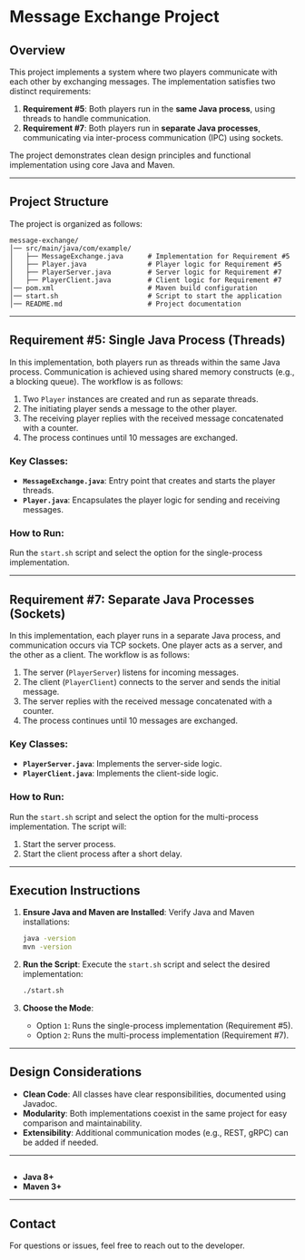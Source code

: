 # Message Exchange Project

## Overview
This project implements a system where two players communicate with each other by exchanging messages. The implementation satisfies two distinct requirements:

1. **Requirement #5**: Both players run in the **same Java process**, using threads to handle communication.
2. **Requirement #7**: Both players run in **separate Java processes**, communicating via inter-process communication (IPC) using sockets.

The project demonstrates clean design principles and functional implementation using core Java and Maven.

---

## Project Structure
The project is organized as follows:
```
message-exchange/
│── src/main/java/com/example/
│   ├── MessageExchange.java      # Implementation for Requirement #5
│   ├── Player.java               # Player logic for Requirement #5
│   ├── PlayerServer.java         # Server logic for Requirement #7
│   ├── PlayerClient.java         # Client logic for Requirement #7
│── pom.xml                       # Maven build configuration
│── start.sh                      # Script to start the application
│── README.md                     # Project documentation
```

---

## Requirement #5: Single Java Process (Threads)
In this implementation, both players run as threads within the same Java process. Communication is achieved using shared memory constructs (e.g., a blocking queue). The workflow is as follows:

1. Two `Player` instances are created and run as separate threads.
2. The initiating player sends a message to the other player.
3. The receiving player replies with the received message concatenated with a counter.
4. The process continues until 10 messages are exchanged.

### Key Classes:
- **`MessageExchange.java`**: Entry point that creates and starts the player threads.
- **`Player.java`**: Encapsulates the player logic for sending and receiving messages.

### How to Run:
Run the `start.sh` script and select the option for the single-process implementation.

---

## Requirement #7: Separate Java Processes (Sockets)
In this implementation, each player runs in a separate Java process, and communication occurs via TCP sockets. One player acts as a server, and the other as a client. The workflow is as follows:

1. The server (`PlayerServer`) listens for incoming messages.
2. The client (`PlayerClient`) connects to the server and sends the initial message.
3. The server replies with the received message concatenated with a counter.
4. The process continues until 10 messages are exchanged.

### Key Classes:
- **`PlayerServer.java`**: Implements the server-side logic.
- **`PlayerClient.java`**: Implements the client-side logic.

### How to Run:
Run the `start.sh` script and select the option for the multi-process implementation. The script will:
1. Start the server process.
2. Start the client process after a short delay.

---

## Execution Instructions
1. **Ensure Java and Maven are Installed**:
   Verify Java and Maven installations:
   ```bash
   java -version
   mvn -version
   ```

2. **Run the Script**:
   Execute the `start.sh` script and select the desired implementation:
   ```bash
   ./start.sh
   ```

3. **Choose the Mode**:
    - Option `1`: Runs the single-process implementation (Requirement #5).
    - Option `2`: Runs the multi-process implementation (Requirement #7).

---

## Design Considerations
- **Clean Code**: All classes have clear responsibilities, documented using Javadoc.
- **Modularity**: Both implementations coexist in the same project for easy comparison and maintainability.
- **Extensibility**: Additional communication modes (e.g., REST, gRPC) can be added if needed.

---

## 
- **Java 8+**
- **Maven 3+**

---

## Contact
For questions or issues, feel free to reach out to the developer.

